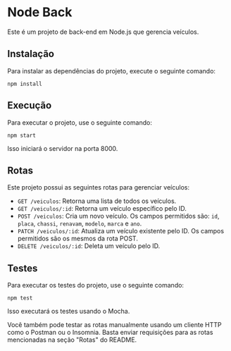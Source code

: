 # Node Back

Este é um projeto de back-end em Node.js que gerencia veículos.

## Instalação

Para instalar as dependências do projeto, execute o seguinte comando:

```
npm install
```

## Execução

Para executar o projeto, use o seguinte comando:

```
npm start
```

Isso iniciará o servidor na porta 8000.

## Rotas

Este projeto possui as seguintes rotas para gerenciar veículos:

- `GET /veiculos`: Retorna uma lista de todos os veículos.
- `GET /veiculos/:id`: Retorna um veículo específico pelo ID.
- `POST /veiculos`: Cria um novo veículo. Os campos permitidos são: `id`, `placa`, `chassi`, `renavam`, `modelo`, `marca` e `ano`.
- `PATCH /veiculos/:id`: Atualiza um veículo existente pelo ID. Os campos permitidos são os mesmos da rota POST.
- `DELETE /veiculos/:id`: Deleta um veículo pelo ID.


## Testes

Para executar os testes do projeto, use o seguinte comando:

```
npm test
```

Isso executará os testes usando o Mocha.

Você também pode testar as rotas manualmente usando um cliente HTTP como o Postman ou o Insomnia. Basta enviar requisições para as rotas mencionadas na seção "Rotas" do README.

